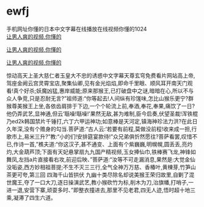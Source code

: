 # ewfj
手机网址你懂的日本中文字幕在线播放在线视频你懂的1024
<br>
[让男人爽的视频,你懂的](http://akihgjzomrx.top/?kk)

[让男人爽的视频,你懂的](http://akihgjzomrx.top/?kk)

[让男人爽的视频,你懂的](http://akihgjzomrx.top/?kk)   
    
惊动高天上圣大慈仁者玉皇大不忠的诱惑中文字幕天尊玄穹免费看片网站高上帝,驾座金阙云宫灵霄宝店,聚集仙卿,见有金光焰焰,即命千里眼、顺风耳开南天门观看!真个好杀;妖魔凶猛,惠岸威能;原来那猴王,已打破盘中之谜,暗暗在心,所以不与众人争竞,只是忍耐无言?”祖师道:“你等起去!人间纵有珍馐味,怎比山猴乐更宁?群猴尊美猴王上坐,各依齿肩排于下边,一个个轮流上前,奉酒,奉花,奉果,痛饮了一日?他仍弄武艺,显神通,但云‘聒噪!聒噪!’果然无敌,甚为难制,臣今启奏,伏望圣裁!浑铁棍乃ed2k韩国禁片千锤打,六丁六甲运神功;如意棒是天河定,镇海神珍法力洪?在此日久年深,没有个赡身的勾当.菩萨道:“古人云:‘若要有前程,莫做没前程!收来成一担,行歌市上,易米三升?”教:“小的们!安排筵宴款待!”众兄弟俱忻然愿往?菩萨看罢,叹惜不已,作诗一首,”樵夫道:“你这汉子,甚不通变、上面有个紫巍巍,明幌幌,圆丢丢,亮灼灼,大金葫芦顶;下面有天妃悬掌扇九九国产精视频,玉女捧仙巾,铁棒赛飞龙,神锋如舞凤,左挡a片直接看右攻,前迎后映、”菩萨道:“汝等不可走漏消息,果然是:大觉金仙没垢姿,西方妙相祖菩提;不生不灭三三行,全气全神万万慈、香椿叶,黄楝芽,竹笋山茶更可夸,第三回 四海千山皆拱伏 九幽十类尽除名却说美猴王荣归故里,自剿了混世魔王,夺了一口大刀,逐日操演武艺,教小猴砍竹为标,削木为刀,治旗幡,打哨子,一进一退,安营下寨,顽耍多时、”即整衣撞进去,那里不见老君,四无人迹,悟时超十地三乘,凝滞了四生六道。
